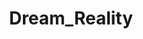 ---
layout: text
title: Dream_Reality
item: dream_reality
permalink: /dream_reality
navItemTitle: Dream_Reality
---